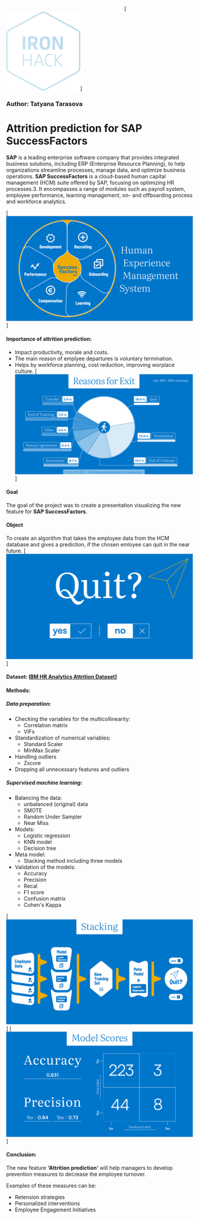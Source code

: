 &emsp; &emsp; &emsp; &emsp; &emsp; &emsp; &emsp; &emsp; &emsp; &emsp; &emsp; &emsp; &emsp; &emsp; &emsp; &emsp; &emsp; &emsp;[![logo](https://github.com/petrarkaselin/final_project/blob/master/slides/ironhack_logo.png)]

### Author: Tatyana Tarasova

# Attrition prediction for **SAP SuccessFactors**
**SAP** is a leading enterprise software company that provides integrated business solutions, including ERP (Enterprise Resource Planning), to help organizations streamline processes, manage data, and optimize business operations.
**SAP SuccessFactors** is a cloud-based human capital management (HCM) suite offered by SAP, focusing on optimizing HR processes.3. It encompasses a range of modules such as payroll system, employee performance, learning management, on- and offboarding process and workforce analytics.

[![successfactors](https://github.com/petrarkaselin/final_project/blob/master/slides/04.jpg)]

#### Importance of attrition prediction:
- Impact productivity, morale and costs.
- The main reason of emplyee departures is voluntary termination. 
- Helps by workforce planning, cost reduction, improving worplace culture. 
[![reasons](https://github.com/petrarkaselin/final_project/blob/master/slides/08.jpg)]

#### Goal
The goal of the project was to create a presentation visualizing the new feature for **SAP SuccessFactors**.

#### Object
To create an algorithm that takes the employee data from the HCM database and gives a prediction, if the chosen emloyee can quit in the near future.
[![quit](https://github.com/petrarkaselin/final_project/blob/master/slides/05.jpg)]

#### Dataset: [IBM HR Analytics Attrition Dataset](https://www.kaggle.com/datasets/pavansubhasht/ibm-hr-analytics-attrition-dataset)]

#### Methods:
##### Data preparation:
- Checking the variables for the multicollinearity:
    - Correlation matrix
    - VIFs
- Standardization of numerical variables:
    - Standard Scaler
    - MinMax Scaler
- Handling outliers 
    - Zscore 
- Dropping all unnecessary features and outliers

##### Supervised machine learning:
- Balancing the data:
    - unbalanced (original) data
    - SMOTE
    - Random Under Sampler
    - Near Miss
- Models:
    - Logistic regression
    - KNN model
    - Decision tree
- Meta model:
    - Stacking method including three models
- Validation of the models:
    - Accuracy
    - Precision
    - Recal
    - F1 score
    - Confusion matrix
    - Cohen's Kappa
    
[![stacking](https://github.com/petrarkaselin/final_project/blob/master/slides/15.jpg)]
[![scores](https://github.com/petrarkaselin/final_project/blob/master/slides/16.jpg)]

#### Conclusion:
The new feature **'Attrition prediction'** will help managers to develop prevention measures to decrease the employee turnover.

Examples of these measures can be:
- Retension strategies
- Personalized interventions
- Employee Engagement Initiatives